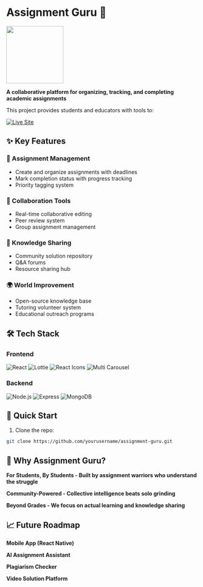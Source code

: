 # Assignment Guru 🚀
<img src="https://i.ibb.co/hRSJ7FTX/pngtree-assignment-icon-for-your-design-websites-and-projects-png-image-1878159.jpg" width='150' height='150' />

**A collaborative platform for organizing, tracking, and completing academic assignments**

This project provides students and educators with tools to:

[![Live Site](https://img.shields.io/badge/Live_Site-Click_Here-blue?style=for-the-badge&logo=vercel)](https://assignment-11-redo-client.web.app/)

## ✨ Key Features

### 📝 Assignment Management
- Create and organize assignments with deadlines
- Mark completion status with progress tracking
- Priority tagging system

### 👥 Collaboration Tools
- Real-time collaborative editing
- Peer review system
- Group assignment management

### 🧠 Knowledge Sharing
- Community solution repository
- Q&A forums
- Resource sharing hub

### 🌍 World Improvement
- Open-source knowledge base
- Tutoring volunteer system
- Educational outreach programs

## 🛠️ Tech Stack

### Frontend
![React](https://img.shields.io/badge/React-20232A?logo=react&logoColor=61DAFB)
![Lottie](https://img.shields.io/badge/Lottie-000000?logo=lottie&logoColor=white)
![React Icons](https://img.shields.io/badge/React_Icons-61DAFB?logo=react&logoColor=white)
![Multi Carousel](https://img.shields.io/badge/Multi_Carousel-FF4154?logo=react&logoColor=white)

### Backend
![Node.js](https://img.shields.io/badge/Node.js-339933?logo=node.js&logoColor=white)
![Express](https://img.shields.io/badge/Express-000000?logo=express&logoColor=white)
![MongoDB](https://img.shields.io/badge/MongoDB-47A248?logo=mongodb&logoColor=white)

## 🚀 Quick Start

1. Clone the repo:
```bash
git clone https://github.com/yourusername/assignment-guru.git
```
## 🌟 Why Assignment Guru?
**For Students, By Students - Built by assignment warriors who understand the struggle**

**Community-Powered - Collective intelligence beats solo grinding**

**Beyond Grades - We focus on actual learning and knowledge sharing**

## 📈 Future Roadmap
**Mobile App (React Native)**

**AI Assignment Assistant**

**Plagiarism Checker**

**Video Solution Platform**
